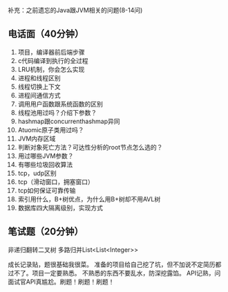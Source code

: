 补充：之前遗忘的Java跟JVM相关的问题(8-14问)
## 电话面（40分钟）
1. 项目，编译器前后端步骤
2. c代码编译到执行的全过程
2. LRU机制，你会怎么实现
3. 进程和线程区别
4. 线程切换上下文
5. 进程间通信方式
8. 调用用户函数跟系统函数的区别
1. 线程池用过吗？介绍下参数？
1. hashmap跟concurrenthashmap异同
1. Atuomic原子类用过吗？
1. JVM内存区域
1. 判断对象死亡方法？可达性分析的root节点怎么选的？
1. 用过哪些JVM参数？
1. 有哪些垃圾回收算法
5. tcp，udp区别
6. tcp（滑动窗口，拥塞窗口）
7. tcp如何保证可靠传输
9. 索引用什么，B+树优点，为什么用B+树却不用AVL树
10. 数据库四大隔离级别，实现方式


## 笔试题（20分钟）
非递归翻转二叉树
多路归并List<List\<Integer\>>

成长记录贴，题很基础我很菜。
准备的项目给自己挖了坑，但不加说不定简历都过不了。项目一定要熟悉。
不熟悉的东西不要乱水，防深挖露馅。
API记熟，问面试官API真尴尬。刷题！刷题！刷题！